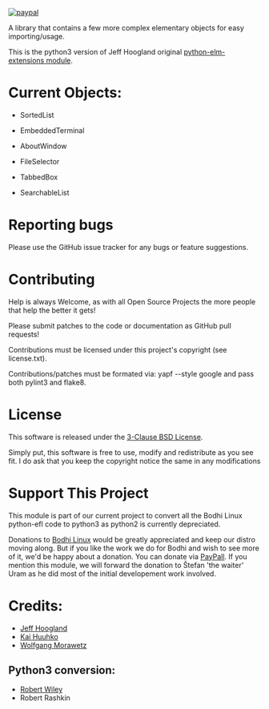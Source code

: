 [![paypal](https://www.paypalobjects.com/en_US/i/btn/btn_donate_SM.gif)](https://www.paypal.com/paypalme/rbtylee)

A library that contains a few more complex elementary objects for easy importing/usage.

This is the python3 version of Jeff Hoogland original [python-elm-extensions module](https://github.com/JeffHoogland/python-elm-extensions).

# Current Objects:

- SortedList 

- EmbeddedTerminal 

- AboutWindow

- FileSelector

- TabbedBox

- SearchableList

# Reporting bugs

Please use the GitHub issue tracker for any bugs or feature suggestions.

# Contributing

Help is always Welcome, as with all Open Source Projects the more people that help the better it gets!

Please submit patches to the code or documentation as GitHub pull requests!

Contributions must be licensed under this project's copyright (see license.txt).

Contributions/patches must be formated via: yapf --style google and pass both pylint3 and flake8.

# License

This software is released under the [3-Clause BSD License](https://opensource.org/licenses/BSD-3-Clause).

Simply put, this software is free to use, modify and redistribute as you see fit. I do ask that you keep the copyright notice the same in any modifications

# Support This Project

This module is part of our current project to convert all the Bodhi Linux python-efl code to python3 as python2 is currently depreciated.

Donations to [Bodhi Linux](https://www.bodhilinux.com/donate/) would be greatly appreciated and keep our distro moving along. But if you like the work we do for Bodhi and wish to see more of it, we'd be happy about a donation. You can donate via [PayPall](https://www.paypal.com/paypalme/rbtylee). If you mention this module, we will forward the donation to Štefan 'the waiter' Uram as he did most of the initial developement work involved.

# Credits: 
- [Jeff Hoogland](http://www.jeffhoogland.com/)
- [Kai Huuhko](https://github.com/kaihu)
- [Wolfgang Morawetz](https://github.com/wfx/)

## Python3 conversion:
- [Robert Wiley](https://github.com/rbtylee)
- Robert Rashkin

